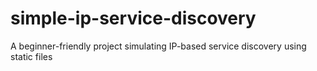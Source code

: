 # simple-ip-service-discovery
A beginner-friendly project simulating IP-based service discovery using static files
